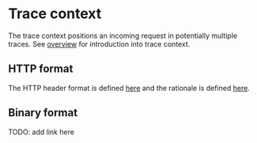 # Trace context

The trace context positions an incoming request in potentially multiple traces. See [overview](overview.md) for introduction into trace context.

## HTTP format

The HTTP header format is defined [here](HTTP_HEADER_FORMAT.md) and the rationale is defined [here](HTTP_HEADER_FORMAT_RATIONALE.md).

## Binary format

TODO: add link here